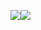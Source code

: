 ![](https://badgen.net/badge/%E5%9B%BE%E5%BA%8A/www.lichenghao.com.cn/green?icon=github)![](https://badgen.net/badge/comments/www.lichenghao.com.cn/orange?icon=github)


